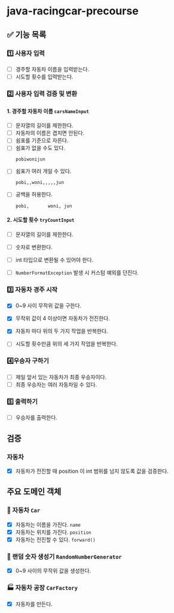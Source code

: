 # java-racingcar-precourse

## ✅ 기능 목록

### 1️⃣ 사용자 입력
- [ ] 경주할 자동차 이름을 입력받는다.
- [ ] 시도할 횟수를 입력받는다.

### 2️⃣ 사용자 입력 검증 및 변환

#### 1. 경주할 자동차 이름 `carsNameInput`
- [ ] 문자열의 길이를 제한한다.
- [ ] 자동차의 이름은 겹치면 안된다.
- [ ] 쉼표를 기준으로 자른다.
- [ ] 쉼표가 없을 수도 있다.
  ```
  pobiwonijun
  ```
- [ ] 쉼표가 여러 개일 수 있다.
  ```
  pobi,,woni,,,,,jun
    ```  
- [ ] 공백을 허용한다.
    ```
  pobi,       woni, jun
    ```
#### 2. 시도할  횟수 `tryCountInput`
- [ ] 문자열의 길이를 제한한다.
- [ ] 숫자로 변환한다.
- [ ] int 타입으로 변환될 수 있어야 한다.
- [ ] `NumberFormatException` 발생 시 커스텀 예외를 던진다.


### 3️⃣ 자동차 경주 시작
- [x] 0~9 사이 무작위 값을 구한다.
- [x] 무작위 값이 4 이상이면 자동차가 전진한다.
- [x] 자동차 마다 위의 두 가지 작업을 반복한다.
- [ ] 시도할 횟수만큼 위의 세 가지 작업을 반복한다. 


### 4️⃣우승자 구하기
- [ ] 제일 앞서 있는 자동차가 최종 우승자이다. 
- [ ] 최종 우승자는 여러 자동차일 수 있다. 

### 5️⃣ 출력하기
- [ ] 우승자를 출력한다.

## 검증

### 자동차
- [x] 자동차가 전진할 때 position 이 int 범위를 넘지 않도록 값을 검증한다. 

## 주요 도메인 객체

### 🚗 자동차 `Car`

- [x] 자동차는 이름을 가진다. `name`
- [x] 자동차는 위치를 가진다. `position`
- [x] 자동차는 전진할 수 있다. `forward()`

### 🔢 랜덤 숫자 생성기 `RandomNumberGenerator`

- [x] 0~9 사이의 무작위 값을 생성한다.

### 🏭 자동차 공장 `CarFactory`

- [x] 자동차를 만든다. 